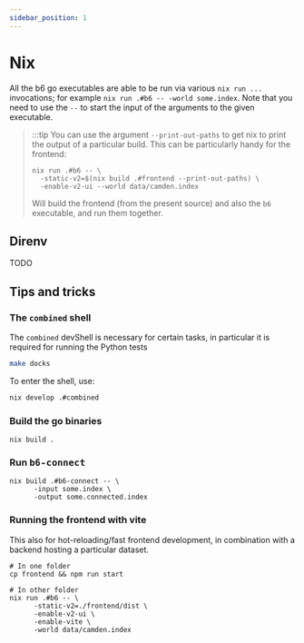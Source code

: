 ```yaml
---
sidebar_position: 1
---
```


# Nix

All the b6 go executables are able to be run via various `nix run ...`
invocations; for example `nix run .#b6 -- -world some.index`. Note that you
need to use the `--` to start the input of the arguments to the given
executable.

> :::tip
> You can use the argument `--print-out-paths` to get nix to
> print the output of a particular build. This can be particularly
> handy for the frontend:
> ```shell
> nix run .#b6 -- \
>   -static-v2=$(nix build .#frontend --print-out-paths) \
>   -enable-v2-ui --world data/camden.index
> ```
>
> Will build the frontend (from the present source) and also the `b6`
> executable, and run them together.


## Direnv

TODO

## Tips and tricks

### The `combined` shell

The `combined` devShell is necessary for certain tasks, in particular it is
required for running the Python tests

```sh
make docks
```

To enter the shell, use:

```sh
nix develop .#combined
```

### Build the go binaries

```shell
nix build .
```

### Run <tt>b6-connect</tt>

```shell
nix build .#b6-connect -- \
      -input some.index \
      -output some.connected.index
```

### Running the frontend with vite

This also for hot-reloading/fast frontend development, in combination with a
backend hosting a particular dataset.

```shell
# In one folder
cp frontend && npm run start

# In other folder
nix run .#b6 -- \
      -static-v2=./frontend/dist \
      -enable-v2-ui \
      -enable-vite \
      -world data/camden.index
```
